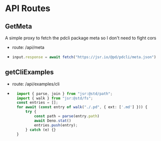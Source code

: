 # API Routes

## GetMeta
A simple proxy to fetch the pdcli package meta so I don't need to fight cors
- route: /api/meta
- ```ts
  input.response = await fetch("https://jsr.io/@pd/pdcli/meta.json")
  ```

## getCliExamples
- route: /api/examples/cli
- ```ts
    import { parse, join } from "jsr:@std/path";
    import { walk } from "jsr:@std/fs";
    const entries = [];
    for await (const entry of walk("./.pd", { ext: ['.md'] })) {
        try {
            const path = parse(entry.path)
            await Deno.stat() 
            entries.push(entry);
        } catch (e) {}
    }

    ```
